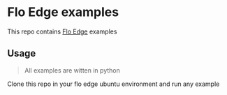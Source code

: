 # Flo Edge examples

This repo contains [Flo Edge](https://wiki.flomobility.com/) examples

## Usage
> All examples are witten in python

Clone this repo in your flo edge ubuntu environment and run any example

